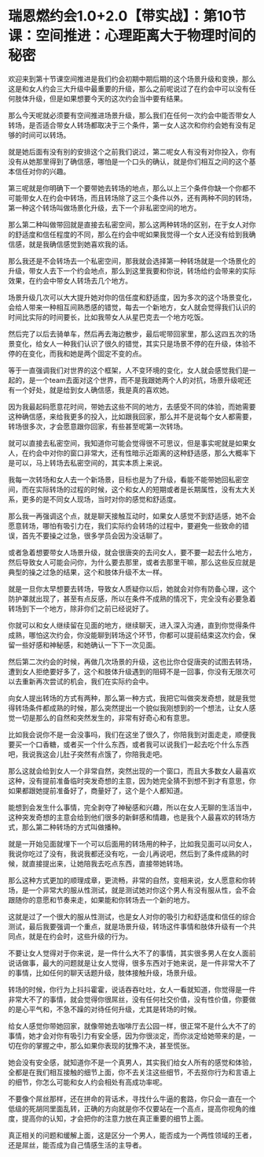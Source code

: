 # 瑞恩燃约会1.0+2.0【带实战】：第10节课：空间推进：心理距离大于物理时间的秘密

欢迎来到第十节课空间推进是我们约会初期中期后期的这个场景升级和变换，那么这是和女人约会三大升级中最重要的升级，那么之前呢说过了在约会中可以没有任何肢体升级，但是如果想要今天的这次约会当中要有结果。

那么今天呢就必须要有空间推进场景升级，那么我们在任何一次约会中能否带女人转场，是否适合带女人转场都取决于三个条件，第一女人这次和你约会她有没有足够的时间可以转场。

就是她后面有没有别的安排这个之前我们说过，第二呢女人有没有对你投入，你有没有从她那里得到了确信感，哪怕是一个口头的确认，就是你们相互之间的这个基本信任对你的兴趣。

第三呢就是你明确下一个要带她去转场的地点，那么以上三个条件你缺一个你都不可能带女人在约会中转场，而且转场除了这三个条件以外，还有两种不同的转场，第一种这个转场叫做场景化升级，去下一个非私密空间的地方。

那么第二种叫做带回就是直接去私密空间，那么这两种转场的区别，在于女人对你的舒适度和信任程度的不同，那么在约会中呢如果我觉得一个女人还没有给到我确信感，就是我确信感觉到她喜欢我的话。

那么我还是不会转场去一个私密空间，那我就会选择第一种转场就是一个场景化的升级，带女人去下一个约会地点，那么到这里我要和你说，转场给约会带来的实际效果，在约会中带女人转场去几个地方。

场景升级几次可以大大提升她对你的信任度和舒适度，因为多次的这个场景变化，会给人带来一种相互间熟悉感的错觉，每去一个新地方，女人就会觉得我们认识的时间比实际的时间要长，比如我带女人从星巴克去一个地方吃饭。

然后完了以后去骑单车，然后再去海边散步，最后呢带回家里，那么这四五次的场景变化，给女人一种我们认识了很久的错觉，其实只是场景不停的在升级，体验不停的在变化，而我和她是两个固定不变的点。

等于一直强调我们对世界的这个框架，人不变环境的变化，女人就会感觉我们是一起的，是一个team去面对这个世界，而不是我跟她两个人的对抗，场景升级呢还有一个好处，就是给到女人确信感，我是真的喜欢她。

因为我最起码愿意花时间，带她去这些不同的地方，去感受不同的体验，而她需要这种确信感，来给我更多的投入，比如跟我回家，那么并不是说每个女人都需要，转场很多次，才会愿意跟你回家，有些甚至呢第一次转场。

就可以直接去私密空间，我知道你可能会觉得很不可思议，但是事实呢就是如果女人，在约会中对你的窗口非常大，还有性暗示近距离的这种舒适感，那么大概率下是可以，马上转场去私密空间的，其实本质上来说。

我每一次转场和女人去一个新场景，目标也是为了升级，看能不能带她回私密空间，而在实际转场的过程的时候，这个和女人的短期或者是长期属性，没有太大关系，更多的是不同女人现场，当时对你的感觉和舒适度。

那么我一再强调这个点，就是聊天接触互动时，如果女人感觉不到舒适感，她不会愿意转场，哪怕有吸引力在，我们实际约会转场的过程中，要避免一些致命的错误，首先不要操之过急，很多学员会因为没话聊了。

或者急着想要带女人场景升级，就会很唐突的去问女人，要不要一起去什么地方，然后导致女人可能会问你，为什么要去那里，或者去那里干嘛，那么这些反应就是典型的操之过急的结果，这个和肢体升级不太一样。

就是一旦你太早想要去转场，导致女人质疑你以后，她就会对你有防备心理，这个防护罩就出现了，甚至有点反感，所以在条件不成熟的情况下，完全没有必要急着转场到下一个地方，除非你们之前已经说好了。

你就可以和女人继续留在见面的地方，继续聊天，进入深入沟通，直到你觉得条件成熟，哪怕这次约会，你没能聊到转场这个环节，你都可以提前结束这次约会，保留一些好感和神秘感，和她确认一下下一次见面。

然后第二次约会的时候，再做几次场景的升级，这也比你仓促唐突的试图去转场，遭到女人拒绝要好多了，这个和肢体升级遇到的阻碍不是一回事，你没有无限次可以去重新再次尝试的机会，我们在实际约会中。

向女人提出转场的方式有两种，那么第一种方式，我把它叫做突发奇想，就是我觉得转场条件都成熟的时候，那么突然提出一个貌似我刚想到的一个想法，让女人感觉一切是那么的自然和突然发生的，非常有好奇心和有意思。

比如我会说你不是一会没事吗，我们在这坐了很久了，你陪我到对面走走，顺便我要买一个口香糖，或者买一个什么东西，或者我可以说我们一起去吃个什么东西吧，我说我这会儿肚子突然有点饿了，你陪我走吧。

那么这就会给到女人一个非常自然，突然出现的一个窗口，而且大多数女人最喜欢这种，没有提前准备临时突发奇想的主意，因为她完全猜不到想不到才有意思，你如果都跟她提前准备好了，商量好了，这个是个人都知道。

能想到会发生什么事情，完全剥夺了神秘感和兴趣，所以在女人无聊的生活当中，这种突发奇想的主意会给到他们很多的新鲜感和情趣，也是我个人最喜欢的转场方式，那么第二种转场的方式叫做播种。

就是一开始见面就埋下一个可以后面用的转场用的种子，比如我见面可以问女人，我说你吃过了没有，我说我都还没有吃，一会儿再说吧，然后到了条件成熟的时候，就直接提出来，让她陪我去吃点东西，直接带她转场。

那么这种方式更加的顺理成章，更流畅，非常的自然，变相来说，女人愿意和你转场，是一个非常大的服从性测试，就是测试她对你这个男人有没有服从性，会不会跟随你的意愿和节奏来走，如果能和你转场去一个新的地方。

这就是过了一个很大的服从性测试，也是女人对你的吸引力和舒适度和信任的综合测试，最后我要强调一个重点，就是场景升级，转场这件事情和肢体升级有一个共同点，就是在约会时，这些升级的行为。

不要让女人觉得对于你来说，是一件什么大不了的事情，其实很多男人在女人面前说话做事，最大的问题就是让女人觉得，很多东西对于她来说，是一件非常大不了的事情，比如任何的聊天话题升级，肢体接触升级，场景升级。

转场的时候，你行为上抖抖霍霍，说话吞吞吐吐，女人一看就知道，你觉得是一件非常大不了的事情，就会觉得你很屌丝，没有任何社交价值，没有性价值，你要做的是心平气和，不急不躁的对待任何升级，尤其是转场的时候。

给女人感觉你带她回家，就像带她去咖啡厅去公园一样，很正常不是什么大不了的事情，她才会对你有吸引力有安全感，因为你很淡定，而你淡定给她带来的是，一切在你的掌握之中，那么如果你表现的犹豫不决，甚至慌张。

她会没有安全感，就知道你不是一个真男人，其实我们给女人所有的感觉和体验，全都是在我们相互接触的细节上面，你不去关注这些细节，不去抠你行为和言语上的细节，你怎么可能和女人约会相处有高成功率呢。

不要像个屌丝那样，还在拼命的背话术，寻找什么牛逼的套路，你只会一直在一个低级的死胡同里面乱转，正确的方向就是你不仅要站在一个高点，提高你视角的维度，提高你的认知，才会把你的注意力放在真正重要的细节上面。

真正相关的问题和缓解上面，这是区分一个男人，能否成为一个两性领域的王者，还是屌丝，能否成为自己情感生活的主导者。
